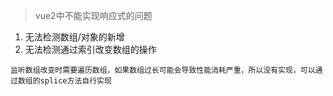 > vue2中不能实现响应式的问题
1. 无法检测数组/对象的新增
2. 无法检测通过索引改变数组的操作

`监听数组改变时需要遍历数组，如果数组过长可能会导致性能消耗严重，所以没有实现，可以通过数组的splice方法自行实现 `